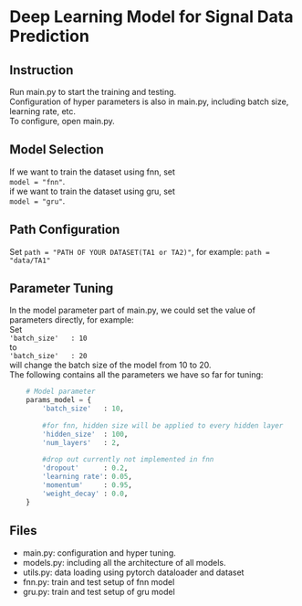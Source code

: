 # Deep Learning Model for Signal Data Prediction

## Instruction
Run main.py to start the training and testing.<br />
Configuration of hyper parameters is also in main.py, including batch size, learning rate, etc.<br />
To configure, open main.py.<br />
## Model Selection
If we want to train the dataset using fnn, set <br />
`model = "fnn"`.<br />
if we want to train the dataset using gru, set <br />
`model = "gru"`.<br />

## Path Configuration
Set `path = "PATH OF YOUR DATASET(TA1 or TA2)"`, for example: `path = "data/TA1"`<br />
## Parameter Tuning
In the model parameter part of main.py, we could set the value of parameters directly, for example:<br />
Set<br />
`'batch_size'   : 10` <br />
to <br />
`'batch_size'   : 20` <br />
will change the batch size of the model from 10 to 20.<br />
The following contains all the parameters we have so far for tuning:<br />
```Python
    # Model parameter
    params_model = {
        'batch_size'   : 10,
        
        #for fnn, hidden size will be applied to every hidden layer
        'hidden_size'  : 100,
        'num_layers'   : 2,
        
        #drop out currently not implemented in fnn
        'dropout'      : 0.2,
        'learning rate': 0.05,
        'momentum'     : 0.95,
        'weight_decay' : 0.0,
    }
```
## Files
- main.py: configuration and hyper tuning.<br />
- models.py: including all the architecture of all models.<br />
- utils.py: data loading using pytorch dataloader and dataset
- fnn.py: train and test setup of fnn model
- gru.py: train and test setup of gru model
